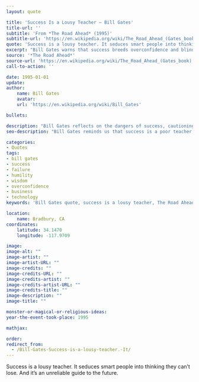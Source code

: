 ```yaml
---
layout: quote

title: 'Success Is a Lousy Teacher – Bill Gates'
title-url: ''
subtitle: 'From *The Road Ahead* (1995)'
subtitle-url: 'https://en.wikipedia.org/wiki/The_Road_Ahead_(Gates_book)'
quote: 'Success is a lousy teacher. It seduces smart people into thinking they can’t lose. And it’s an unreliable guide to the future.'
excerpt: "Bill Gates warns that success breeds overconfidence and blinds us to the risks of the future."
source: '*The Road Ahead*'
source-url: 'https://en.wikipedia.org/wiki/The_Road_Ahead_(Gates_book)'
call-to-action: ''

date: 1995-01-01
update:
author:
    name: Bill Gates
    avatar: 
    url: 'https://en.wikipedia.org/wiki/Bill_Gates'

bullets:

description: "Bill Gates reflects on the dangers of success, cautioning that it misleads smart people into arrogance and blinds them to future challenges."
seo-description: "Bill Gates reminds us that success is a poor teacher, creating overconfidence and offering little guidance for the future."

categories:
- Quotes
tags:
- bill gates
- success
- failure
- humility
- wisdom
- overconfidence
- business
- technology
keywords: 'Bill Gates quote, success is a lousy teacher, The Road Ahead, overconfidence in success, humility in business, lessons from failure, success vs failure quotes'

location:
    name: Bradbury, CA
coordinates:
    latitude: 34.1470
    longitude: -117.9709

image:
image-alt: ""
image-artist: ""
image-artist-URL: ""
image-credits: ""
image-credits-URL: ""
image-credits-artist: ""
image-credits-artist-URL: ""
image-credits-title: ""
image-description: ""
image-title: ""

monster-or-magical-or-religious-ideas: 
year-the-event-took-place: 1995

mathjax: 

order: 
redirect_from:
  - /Bill-Gates-Success-is-a-lousy-teacher.-It/
---
```

Success is a lousy teacher. It seduces smart people into thinking they can’t lose. And it’s an unreliable guide to the future.